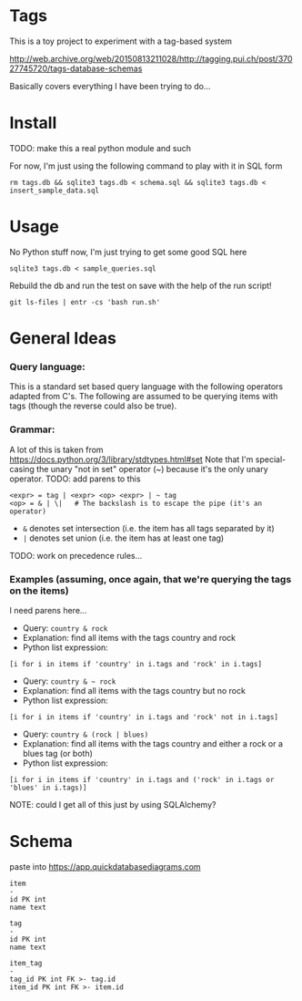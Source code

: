 # Tags

This is a toy project to experiment with a tag-based system

http://web.archive.org/web/20150813211028/http://tagging.pui.ch/post/37027745720/tags-database-schemas

Basically covers everything I have been trying to do...

# Install

TODO: make this a real python module and such

For now, I'm just using the following command to play with it in SQL form

```
rm tags.db && sqlite3 tags.db < schema.sql && sqlite3 tags.db < insert_sample_data.sql
```

# Usage

No Python stuff now, I'm just trying to get some good SQL here

```
sqlite3 tags.db < sample_queries.sql
```

Rebuild the db and run the test on save with the help of the run script!

```
git ls-files | entr -cs 'bash run.sh'
```

# General Ideas

### Query language:

This is a standard set based query language with the following operators
adapted from C's. The following are assumed to be querying items with tags
(though the reverse could also be true).


### Grammar:

A lot of this is taken from https://docs.python.org/3/library/stdtypes.html#set
Note that I'm special-casing the unary "not in set" operator (~)
because it's the only unary operator. TODO: add parens to this

    <expr> = tag | <expr> <op> <expr> | ~ tag
    <op> = & | \|   # The backslash is to escape the pipe (it's an operator)

- `&` denotes set intersection (i.e. the item has all tags separated by it)
- `|` denotes set union (i.e. the item has at least one tag)

TODO: work on precedence rules...

### Examples (assuming, once again, that we're querying the tags on the items)

I need parens here...

- Query: `country & rock`
- Explanation: find all items with the tags country and rock
- Python list expression:

```
[i for i in items if 'country' in i.tags and 'rock' in i.tags]
```

- Query: `country & ~ rock`
- Explanation: find all items with the tags country but no rock
- Python list expression:

```
[i for i in items if 'country' in i.tags and 'rock' not in i.tags]
```

- Query: `country & (rock | blues)`
- Explanation: find all items with the tags country and either a rock or a blues tag (or both)
- Python list expression:

```
[i for i in items if 'country' in i.tags and ('rock' in i.tags or 'blues' in i.tags)]
```

NOTE: could I get all of this just by using SQLAlchemy?

# Schema

paste into https://app.quickdatabasediagrams.com

```
item
-
id PK int
name text

tag
-
id PK int
name text

item_tag
-
tag_id PK int FK >- tag.id
item_id PK int FK >- item.id
```

